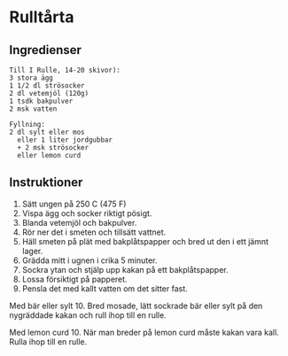 # Rulltårta #

## Ingredienser ##
```
Till I Rulle, 14-20 skivor):
3 stora ägg
1 1/2 dl strösocker
2 dl vetemjöl (120g)
1 tsdk bakpulver
2 msk vatten

Fyllning:
2 dl sylt eller mos
  eller 1 liter jordgubbar
  + 2 msk strösocker
  eller lemon curd
```

## Instruktioner ##
1. Sätt ungen på 250 C (475 F) 
2. Vispa ägg och socker riktigt pösigt.
3. Blanda vetemjöl och bakpulver.
4. Rör ner det i smeten och tillsätt vattnet.
5. Häll smeten på plät med bakplåtspapper och bred ut den i ett jämnt lager.
6. Grädda mitt i ugnen i crika 5 minuter.
7. Sockra ytan och stjälp upp kakan på ett bakplåtspapper.
8. Lossa försiktigt på papperet.
9. Pensla det med kallt vatten om det sitter fast.

Med bär eller sylt
10. Bred mosade, lätt sockrade bär eller sylt på den nygräddade kakan och rull ihop till en rulle.

Med lemon curd
10. När man breder på lemon curd måste kakan vara kall. Rulla ihop till en rulle.
